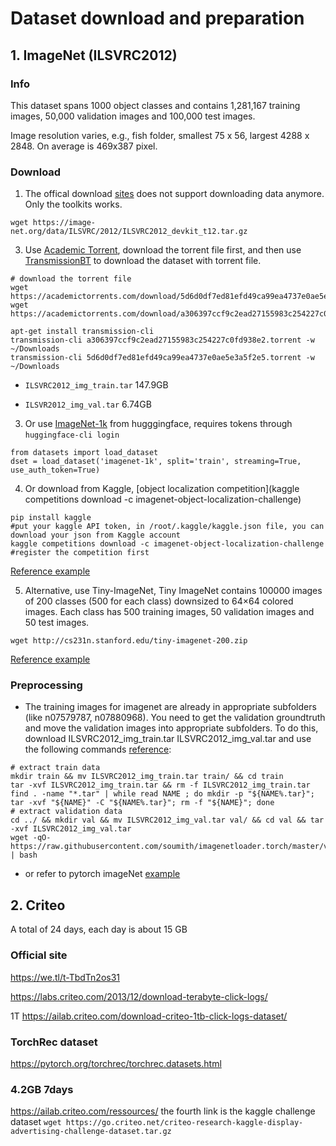 # Dataset download and preparation 

## 1. ImageNet (ILSVRC2012)

### Info
This dataset spans 1000 object classes and contains 1,281,167 training images, 50,000 validation images and 100,000 test images.

Image resolution varies, e.g., fish folder, smallest 75 x 56, largest 4288 x 2848. On average is 469x387 pixel.

### Download
1. The offical download [sites](https://www.image-net.org/download.php) does not support downloading data anymore. Only the toolkits works.
```
wget https://image-net.org/data/ILSVRC/2012/ILSVRC2012_devkit_t12.tar.gz
```

3. Use [Academic Torrent](https://academictorrents.com/browse.php?search=ImageNet), download the torrent file first, and then use [TransmissionBT](https://transmissionbt.com/download) to download the dataset with torrent file.

```
# download the torrent file
wget https://academictorrents.com/download/5d6d0df7ed81efd49ca99ea4737e0ae5e3a5f2e5.torrent
wget https://academictorrents.com/download/a306397ccf9c2ead27155983c254227c0fd938e2.torrent
```
```
apt-get install transmission-cli
transmission-cli a306397ccf9c2ead27155983c254227c0fd938e2.torrent -w ~/Downloads
transmission-cli 5d6d0df7ed81efd49ca99ea4737e0ae5e3a5f2e5.torrent -w ~/Downloads
```
- ```ILSVRC2012_img_train.tar``` 147.9GB

- ```ILSVR2012_img_val.tar``` 6.74GB

3. Or use [ImageNet-1k](https://huggingface.co/datasets/imagenet-1k) from hugggingface, requires tokens through ```huggingface-cli login```
```
from datasets import load_dataset
dset = load_dataset('imagenet-1k', split='train', streaming=True, use_auth_token=True)
```

4. Or download from Kaggle, [object localization competition](kaggle competitions download -c imagenet-object-localization-challenge)

```
pip install kaggle
#put your kaggle API token, in /root/.kaggle/kaggle.json file, you can download your json from Kaggle account
kaggle competitions download -c imagenet-object-localization-challenge #register the competition first
```
[Reference example](https://moiseevigor.github.io/software/2022/12/18/one-pager-training-resnet-on-imagenet/)

5. Alternative, use Tiny-ImageNet, Tiny ImageNet contains 100000 images of 200 classes (500 for each class) downsized to 64×64 colored images. Each class has 500 training images, 50 validation images and 50 test images.
```
wget http://cs231n.stanford.edu/tiny-imagenet-200.zip
```
[Reference example](https://rocm.docs.amd.com/en/latest/examples/machine_learning/pytorch_inception.html)

### Preprocessing
- The training images for imagenet are already in appropriate subfolders (like n07579787, n07880968). You need to get the validation groundtruth and move the validation images into appropriate subfolders. To do this, download ILSVRC2012_img_train.tar ILSVRC2012_img_val.tar and use the following commands [reference](https://git-disl.github.io/GTDLBench/datasets/imagenet/#:~:text=Download%20Imagenet%2D12%20dataset%20from,classes%20and%201.2%20million%20images.):
```
# extract train data
mkdir train && mv ILSVRC2012_img_train.tar train/ && cd train
tar -xvf ILSVRC2012_img_train.tar && rm -f ILSVRC2012_img_train.tar
find . -name "*.tar" | while read NAME ; do mkdir -p "${NAME%.tar}"; tar -xvf "${NAME}" -C "${NAME%.tar}"; rm -f "${NAME}"; done
# extract validation data
cd ../ && mkdir val && mv ILSVRC2012_img_val.tar val/ && cd val && tar -xvf ILSVRC2012_img_val.tar
wget -qO- https://raw.githubusercontent.com/soumith/imagenetloader.torch/master/valprep.sh | bash
```
- or refer to pytorch imageNet [example](https://github.com/pytorch/examples/tree/main/imagenet)

## 2. Criteo

A total of 24 days, each day is about 15 GB

### Official site
https://we.tl/t-TbdTn2os31 

https://labs.criteo.com/2013/12/download-terabyte-click-logs/

1T https://ailab.criteo.com/download-criteo-1tb-click-logs-dataset/

### TorchRec dataset
https://pytorch.org/torchrec/torchrec.datasets.html

### 4.2GB 7days

https://ailab.criteo.com/ressources/
the fourth link is the kaggle challenge dataset
```wget https://go.criteo.net/criteo-research-kaggle-display-advertising-challenge-dataset.tar.gz```
